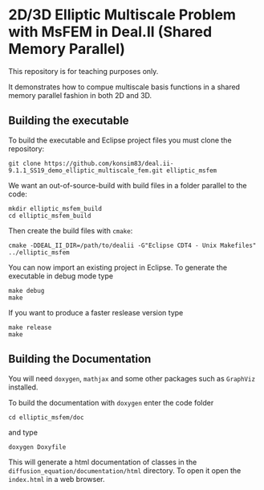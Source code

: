 # 2D/3D Elliptic Multiscale Problem with MsFEM in Deal.II (Shared Memory Parallel)

This repository is for teaching purposes only.

It demonstrates how to compue multiscale basis functions in a shared memory parallel fashion in both 2D and 3D.

## Building the executable

To build the executable and Eclipse project files you must clone the repository:

```
git clone https://github.com/konsim83/deal.ii-9.1.1_SS19_demo_elliptic_multiscale_fem.git elliptic_msfem
```
We want an out-of-source-build with build files in a folder parallel to the code:

```
mkdir elliptic_msfem_build
cd elliptic_msfem_build
```
Then create the build files with `cmake`:

```
cmake -DDEAL_II_DIR=/path/to/dealii -G"Eclipse CDT4 - Unix Makefiles" ../elliptic_msfem
```
You can now import an existing project in Eclipse. To generate the executable in debug mode type

```
make debug
make
```
If you want to produce a faster reslease version type

```
make release
make
```

## Building the Documentation

You will need `doxygen`, `mathjax` and some other packages such as `GraphViz` installed.

To build the documentation with `doxygen` enter the code folder

```
cd elliptic_msfem/doc
```
and type

```
doxygen Doxyfile
```
This will generate a html documentation of classes in the `diffusion_equation/documentation/html` directory.
To open it open the `index.html` in a web browser.
